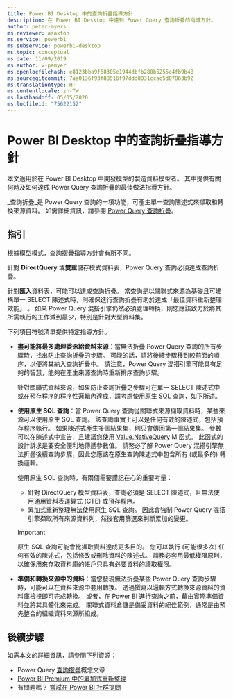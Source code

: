 ```yaml
---
title: Power BI Desktop 中的查詢折疊指導方針
description: 在 Power BI Desktop 中達到 Power Query 查詢折疊的指導方針。
author: peter-myers
ms.reviewer: asaxton
ms.service: powerbi
ms.subservice: powerbi-desktop
ms.topic: conceptual
ms.date: 11/09/2019
ms.author: v-pemyer
ms.openlocfilehash: e8123bba9f68305e1944dbfb280b5255e4fb9b48
ms.sourcegitcommit: 7aa0136f93f88516f97ddd8031ccac5d07863b92
ms.translationtype: HT
ms.contentlocale: zh-TW
ms.lasthandoff: 05/05/2020
ms.locfileid: "75622152"
---
```

# <a name="query-folding-guidance-in-power-bi-desktop"></a>Power BI Desktop 中的查詢折疊指導方針

本文適用於在 Power BI Desktop 中開發模型的製造資料模型者。 其中提供有關何時及如何達成 Power Query 查詢折疊的最佳做法指導方針。

_查詢折疊_是 Power Query 查詢的一項功能，可產生單一查詢陳述式來擷取和轉換來源資料。 如需詳細資訊，請參閱 [Power Query 查詢折疊](/power-query/power-query-folding)。

## <a name="guidance"></a>指引

根據模型模式，查詢摺疊指導方針會有所不同。

針對 **DirectQuery** 或**雙重**儲存模式資料表，Power Query 查詢必須達成查詢折疊。

針對**匯入**資料表，可能可以達成查詢折疊。 當查詢是以關聯式來源為基礎且可建構單一 SELECT 陳述式時，則確保進行查詢折疊有助於達成「最佳資料重新整理效能」  。 如果 Power Query 混搭引擎仍然必須處理轉換，則您應該致力於將其所需執行的工作減到最少，特別是針對大型資料集。

下列項目符號清單提供特定指導方針。

- **盡可能將最多處理委派給資料來源**：當無法折疊 Power Query 查詢的所有步驟時，找出防止查詢折疊的步驟。 可能的話，請將後續步驟移到較前面的順序，以便將其納入查詢折疊中。 請注意，Power Query 混搭引擎可能具有足夠的智慧，能夠在產生來源查詢時重新排序查詢步驟。

    針對關聯式資料來源，如果防止查詢折疊之步驟可在單一 SELECT 陳述式中或在預存程序的程序性邏輯內達成，請考慮使用原生 SQL 查詢，如下所述。

- **使用原生 SQL 查詢**：當 Power Query 查詢從關聯式來源擷取資料時，某些來源可以使用原生 SQL 查詢。 該查詢事實上可以是任何有效的陳述式，包括預存程序執行。 如果陳述式產生多個結果集，則只會傳回第一個結果集。 參數可以在陳述式中宣告，且建議您使用 [Value.NativeQuery](/powerquery-m/value-nativequery) M 函式。 此函式的設計訴求是要安全便利地傳遞參數值。 請務必了解 Power Query 混搭引擎無法折疊後續查詢步驟，因此您應該在原生查詢陳述式中包含所有 (或最多的) 轉換邏輯。

    使用原生 SQL 查詢時，有兩個需要謹記在心的重要考量：

    - 針對 DirectQuery 模型資料表，查詢必須是 SELECT 陳述式，且無法使用通用資料表運算式 (CTE) 或預存程序。
    - 累加式重新整理無法使用原生 SQL 查詢。 因此會強制 Power Query 混搭引擎擷取所有來源資料列，然後套用篩選來判斷累加的變更。

    > [!IMPORTANT]
    > 原生 SQL 查詢可能會比擷取資料達成更多目的。 您可以執行 (可能很多次) 任何有效的陳述式，包括修改或刪除資料的陳述式。 請務必套用最低權限原則，以確保用來存取資料庫的帳戶只具有必要資料的讀取權限。

- **準備和轉換來源中的資料**：當您發現無法折疊某些 Power Query 查詢步驟時，可能可以在資料來源中套用轉換。 透過撰寫以邏輯方式轉換來源資料的資料庫檢視即可完成轉換。 或者，在 Power BI 進行查詢之前，藉由實際準備資料並將其具體化來完成。 關聯式資料倉儲是備妥資料的絕佳範例，通常是由預先整合的組織資料來源所組成。

## <a name="next-steps"></a>後續步驟

如需本文的詳細資訊，請參閱下列資源︰

- Power Query [查詢摺疊](/power-query/power-query-folding)概念文章
- [Power BI Premium 中的累加式重新整理](../service-premium-incremental-refresh.md)
- 有問題嗎？ [嘗試在 Power BI 社群提問](https://community.powerbi.com/)
